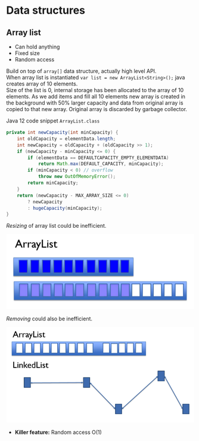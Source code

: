 # Data structures

## Array list

* Can hold anything
* Fixed size
* Random access

Build on top of `array[]` data structure, actually high level API.  
When array list is instantiated `var list = new ArrayList<String>();` 
java creates array of 10 elements.   
Size of the list is 0, internal storage has been allocated to the array 
of 10 elements. 
As we add items and fill all 10 elements new array is created in the 
background with 
50% larger capacity and data from original array is copied to that new 
array. 
Original array is discarded by garbage collector.

Java 12 code snippet `ArrayList.class`
```java
private int newCapacity(int minCapacity) {
    int oldCapacity = elementData.length;
    int newCapacity = oldCapacity + (oldCapacity >> 1); 
    if (newCapacity - minCapacity <= 0) {
        if (elementData == DEFAULTCAPACITY_EMPTY_ELEMENTDATA)
            return Math.max(DEFAULT_CAPACITY, minCapacity);
        if (minCapacity < 0) // overflow
            throw new OutOfMemoryError();
        return minCapacity;
    }
    return (newCapacity - MAX_ARRAY_SIZE <= 0)
        ? newCapacity
        : hugeCapacity(minCapacity);
}
```

*Resizing* of array list could be inefficient.
  
![array list resizing](images/array-list.png)

*Removing* could also be inefficient.

![array list removing](images/array-list-shifting-after-remove.png)

- **Killer feature:** Random access O(1)